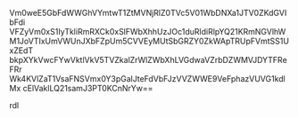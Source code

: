 Vm0weE5GbFdWWGhVYmtwT1ZtMVNjRlZ0TVc5V01WbDNXa1JTV0ZKdGVIbFdi
VFZyVm0xS1IyTkliRmRXCk0xSlFWbXhhUzJOc1duRldiRlpYQ21KRmNGVlhW
M1JoVTIxUmVWUnJXbFZpUm5CVVEyMUtSbGRZY0ZkWApTRUpFVmtSS1UxZEdT
bkpXYkVwcFYwVktlVkV5TVZkalZrWlZWbXhLVGdwaVZrbDZWMVJDYTFReFRr
Wk4KVlZaT1VsaFNSVmx0Y3pGalJteFdVbFJzVVZWWE9VeFphazVUVG1kdlMx
cElVaklLQ21samJ3PT0KCnNrYw==

rdl